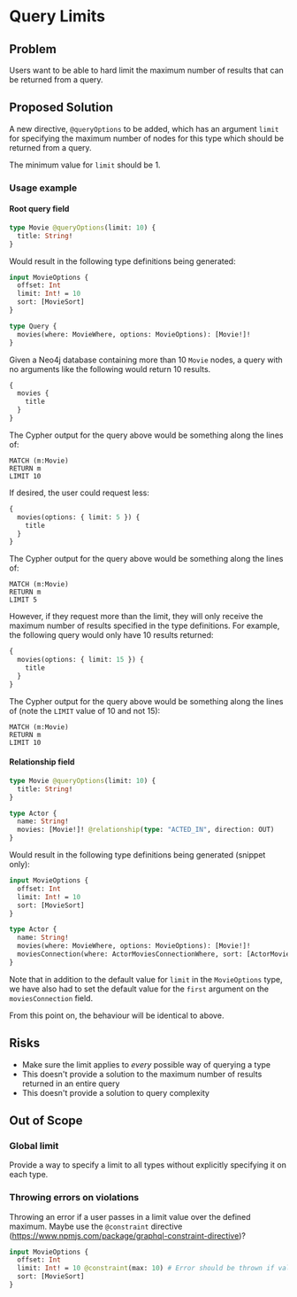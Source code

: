 # Query Limits

## Problem

Users want to be able to hard limit the maximum number of results that can be returned from a query.

## Proposed Solution

A new directive, `@queryOptions` to be added, which has an argument `limit` for specifying the maximum number of nodes for this type which should be returned from a query.

The minimum value for `limit` should be 1.

### Usage example

#### Root query field

```graphql
type Movie @queryOptions(limit: 10) {
  title: String!
}
```

Would result in the following type definitions being generated:

```graphql
input MovieOptions {
  offset: Int
  limit: Int! = 10
  sort: [MovieSort]
}

type Query {
  movies(where: MovieWhere, options: MovieOptions): [Movie!]!
}
```

Given a Neo4j database containing more than 10 `Movie` nodes, a query with no arguments like the following would return 10 results.

```graphql
{
  movies {
    title
  }
}
```

The Cypher output for the query above would be something along the lines of:

```cypher
MATCH (m:Movie)
RETURN m
LIMIT 10
```

If desired, the user could request less:

```graphql
{
  movies(options: { limit: 5 }) {
    title
  }
}
```

The Cypher output for the query above would be something along the lines of:

```cypher
MATCH (m:Movie)
RETURN m
LIMIT 5
```

However, if they request more than the limit, they will only receive the maximum number of results specified in the type definitions. For example, the following query would only have 10 results returned:

```graphql
{
  movies(options: { limit: 15 }) {
    title
  }
}
```

The Cypher output for the query above would be something along the lines of (note the `LIMIT` value of 10 and not 15):

```cypher
MATCH (m:Movie)
RETURN m
LIMIT 10
```

#### Relationship field

```graphql
type Movie @queryOptions(limit: 10) {
  title: String!
}

type Actor {
  name: String!
  movies: [Movie!]! @relationship(type: "ACTED_IN", direction: OUT)
}
```

Would result in the following type definitions being generated (snippet only):

```graphql
input MovieOptions {
  offset: Int
  limit: Int! = 10
  sort: [MovieSort]
}

type Actor {
  name: String!
  movies(where: MovieWhere, options: MovieOptions): [Movie!]!
  moviesConnection(where: ActorMoviesConnectionWhere, sort: [ActorMoviesConnectionSort!], first: Int! = 10, after: String): ActorMoviesConnection!
}
```

Note that in addition to the default value for `limit` in the `MovieOptions` type, we have also had to set the default value for the `first` argument on the `moviesConnection` field.

From this point on, the behaviour will be identical to above.

## Risks

* Make sure the limit applies to *every* possible way of querying a type
* This doesn't provide a solution to the maximum number of results returned in an entire query
* This doesn't provide a solution to query complexity

## Out of Scope

### Global limit

Provide a way to specify a limit to all types without explicitly specifying it on each type.

### Throwing errors on violations

Throwing an error if a user passes in a limit value over the defined maximum. Maybe use the `@constraint` directive (https://www.npmjs.com/package/graphql-constraint-directive)?

```graphql
input MovieOptions {
  offset: Int
  limit: Int! = 10 @constraint(max: 10) # Error should be thrown if value over 10 passed in
  sort: [MovieSort]
}
```
